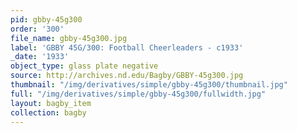 ```yaml
---
pid: gbby-45g300
order: '300'
file_name: gbby-45g300.jpg
label: 'GBBY 45G/300: Football Cheerleaders - c1933'
_date: '1933'
object_type: glass plate negative
source: http://archives.nd.edu/Bagby/GBBY-45g300.jpg
thumbnail: "/img/derivatives/simple/gbby-45g300/thumbnail.jpg"
full: "/img/derivatives/simple/gbby-45g300/fullwidth.jpg"
layout: bagby_item
collection: bagby
---
```


